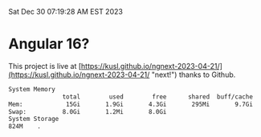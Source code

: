 Sat Dec 30 07:19:28 AM EST 2023

# Angular 16?


This project is live at [https://kusl.github.io/ngnext-2023-04-21/](https://kusl.github.io/ngnext-2023-04-21/ "next!") thanks to Github.

```bash
System Memory
               total        used        free      shared  buff/cache   available
Mem:            15Gi       1.9Gi       4.3Gi       295Mi       9.7Gi        13Gi
Swap:          8.0Gi       1.2Mi       8.0Gi
System Storage
824M	.
```
```bash
